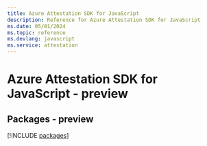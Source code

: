```yaml
---
title: Azure Attestation SDK for JavaScript
description: Reference for Azure Attestation SDK for JavaScript
ms.date: 05/01/2024
ms.topic: reference
ms.devlang: javascript
ms.service: attestation
---
```

# Azure Attestation SDK for JavaScript - preview
## Packages - preview
[!INCLUDE [packages](attestation-index.md)]